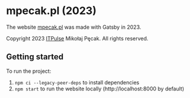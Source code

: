 # mpecak.pl (2023)

The website [mpecak.pl](https://mpecak.pl) was made with Gatsby in 2023.

Copyright 2023 [ITPulse](https://itpulse.pl) Mikołaj Pęcak. All rights reserved.

## Getting started

To run the project:
1. `npm ci --legacy-peer-deps` to install dependencies
2. `npm start` to run the website locally (http://localhost:8000 by default)
